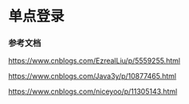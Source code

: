 # 单点登录

### 参考文档
https://www.cnblogs.com/EzrealLiu/p/5559255.html

https://www.cnblogs.com/Java3y/p/10877465.html

https://www.cnblogs.com/niceyoo/p/11305143.html